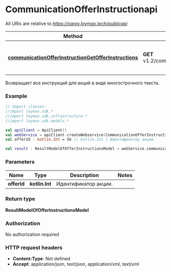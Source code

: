 # CommunicationOfferInstructionapi

All URIs are relative to *https://saray.loymax.tech/publicapi*

Method | HTTP request | Description
------------- | ------------- | -------------
[**communicationOfferInstructionGetOfferInstructions**](CommunicationOfferInstructionapi.md#communicationOfferInstructionGetOfferInstructions) | **GET** v1.2/communicationOffers/{offerId}/instructions | Возвращает все инструкций для акций в виде многострочного текста.



Возвращает все инструкций для акций в виде многострочного текста.

### Example
```kotlin
// Import classes:
//import loymax.sdk.*
//import loymax.sdk.infrastructure.*
//import loymax.sdk.models.*

val apiClient = ApiClient()
val webService = apiClient.createWebservice(CommunicationOfferInstructionapi::class.java)
val offerId : kotlin.Int = 56 // kotlin.Int | Идентификатор акции.

val result : ResultModelOfOfferInstructionsModel = webService.communicationOfferInstructionGetOfferInstructions(offerId)
```

### Parameters

Name | Type | Description  | Notes
------------- | ------------- | ------------- | -------------
 **offerId** | **kotlin.Int**| Идентификатор акции. |

### Return type

**ResultModelOfOfferInstructionsModel**

### Authorization

No authorization required

### HTTP request headers

 - **Content-Type**: Not defined
 - **Accept**: application/json, text/json, application/xml, text/xml

